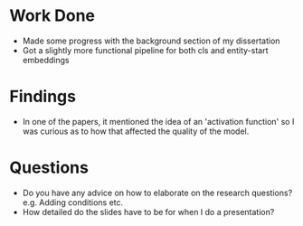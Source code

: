 # Work Done
* Made some progress with the background section of my dissertation
* Got a slightly more functional pipeline for both cls and entity-start embeddings

# Findings
* In one of the papers, it mentioned the idea of an 'activation function' so I was curious as to how that affected the quality of the model.

# Questions
* Do you have any advice on how to elaborate on the research questions? e.g. Adding conditions etc.
* How detailed do the slides have to be for when I do a presentation?
